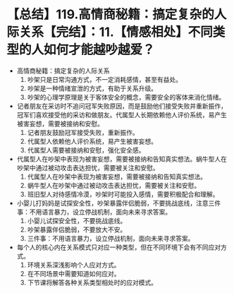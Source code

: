 # 【总结】119.高情商秘籍：搞定复杂的人际关系【完结】：11.【情感相处】不同类型的人如何才能越吵越爱？

-   高情商秘籍：搞定复杂的人际关系
    1.  吵架只是日常沟通方式，不一定消耗感情，甚至有益处。
    2.  吵架是一种情绪宣泄的方式，有助于关系升级。
    3.  吵架的心理学原理是关于客体安全的概念，需要安全的客体来消化情绪。
-   记者朋友在采访时不追问冠军失败原因，而是鼓励他们接受失败并重新振作，冠军们喜欢接受他的采访和做朋友。代属型人长期依赖他人评价系统，易产生被害妄想，需要被接纳和安慰。
    1.  记者朋友鼓励冠军接受失败，重新振作。
    2.  代属型人依赖他人评价系统，易产生被害妄想。
    3.  代属型人需要被接纳和安慰，强化安全感。
-   代属型人在吵架中表现为被害妄想，需要被接纳和告知真实想法。蜗牛型人在吵架中通过被动攻击表达担忧，需要被关注和安慰。
    1.  代属型人在吵架中表现为被害妄想，需要被接纳和告知真实想法。
    2.  蜗牛型人在吵架中通过被动攻击表达担忧，需要被关注和安慰。
    3.  班旧型人对待感情冷漠，吵架时可能投入感情，需要积极配合和理解。
-   小婴儿打妈妈是试探安全性，吵架暴露伴侣脆弱，不要挑战底线，注意三件事：不用语言暴力，设立停战机制，面向未来寻求答案。
    1.  小婴儿试探安全性，不要挑战底线。
    2.  吵架暴露伴侣脆弱，不要放大不安。
    3.  三件事：不用语言暴力，设立停战机制，面向未来寻求答案。
-   每个人的核心内在关系模式只对应一种类型，但在不同环境下会有不同应对方式。
    1.  环境关系深浅影响个人应对方式。
    2.  在不同场景中需要知道如何应对。
    3.  下节课将解答各种关系类型相处时的应对模式。